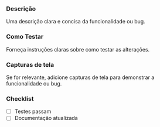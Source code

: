 ### Descrição

Uma descrição clara e concisa da funcionalidade ou bug.

### Como Testar

Forneça instruções claras sobre como testar as alterações.

### Capturas de tela

Se for relevante, adicione capturas de tela para demonstrar a funcionalidade ou bug.

### Checklist

- [ ] Testes passam
- [ ] Documentação atualizada
